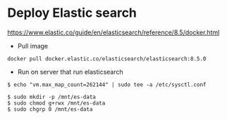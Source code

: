 # Deploy Elastic search

https://www.elastic.co/guide/en/elasticsearch/reference/8.5/docker.html

- Pull image
```
docker pull docker.elastic.co/elasticsearch/elasticsearch:8.5.0
```

- Run on server that run elasticsearch
```
$ echo "vm.max_map_count=262144" | sudo tee -a /etc/sysctl.conf
```

```
$ sudo mkdir -p /mnt/es-data
$ sudo chmod g+rwx /mnt/es-data
$ sudo chgrp 0 /mnt/es-data
```